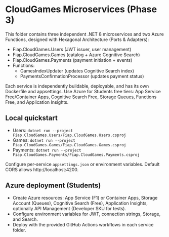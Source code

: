 # CloudGames Microservices (Phase 3)

This folder contains three independent .NET 8 microservices and two Azure Functions, designed with Hexagonal Architecture (Ports & Adapters):

- Fiap.CloudGames.Users (JWT issuer, user management)
- Fiap.CloudGames.Games (catalog + Azure Cognitive Search)
- Fiap.CloudGames.Payments (payment initiation + events)
- Functions:
  - GamesIndexUpdater (updates Cognitive Search index)
  - PaymentsConfirmationProcessor (updates payment status)

Each service is independently buildable, deployable, and has its own Dockerfile and appsettings. Use Azure for Students free tiers: App Service Free/Container Apps, Cognitive Search Free, Storage Queues, Functions Free, and Application Insights.

## Local quickstart

- Users: `dotnet run --project Fiap.CloudGames.Users/Fiap.CloudGames.Users.csproj`
- Games: `dotnet run --project Fiap.CloudGames.Games/Fiap.CloudGames.Games.csproj`
- Payments: `dotnet run --project Fiap.CloudGames.Payments/Fiap.CloudGames.Payments.csproj`

Configure per-service `appsettings.json` or environment variables. Default CORS allows http://localhost:4200.

## Azure deployment (Students)

- Create Azure resources: App Service (F1) or Container Apps, Storage Account (Queues), Cognitive Search (Free), Application Insights, optionally API Management (Developer SKU for tests).
- Configure environment variables for JWT, connection strings, Storage, and Search.
- Deploy with the provided GitHub Actions workflows in each service folder.
